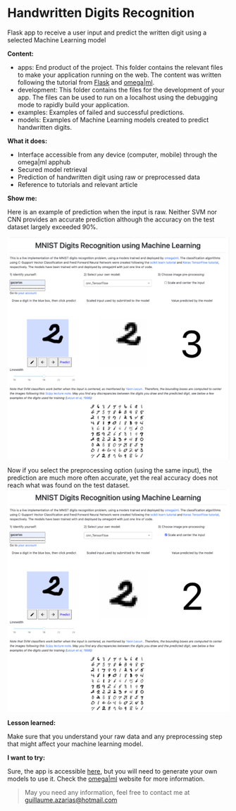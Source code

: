 # Handwritten Digits Recognition
 Flask app to receive a user input and predict the written digit using a selected Machine Learning model

 **Content:**
 - apps: End product of the project. This folder contains the relevant files to make your application running on the web. The content was written following the tutorial from [Flask](https://flask.palletsprojects.com/en/1.1.x/) and [omega|ml](https://github.com/omegaml/apps/tree/master/helloworld).
 - development: This folder contains the files for the development of your app. The files can be used to run on a localhost using the debugging mode to rapidly build your application.
 - examples: Examples of failed and successful predictions.
 - models: Examples of Machine Learning models created to predict handwritten digits.

**What it does:**
- Interface accessible from any device (computer, mobile) through the omega|ml apphub
- Secured model retrieval
- Prediction of handwritten digit using raw or preprocessed data
- Reference to tutorials and relevant article

**Show me:**

Here is an example of prediction when the input is raw. Neither SVM nor CNN provides an accurate prediction although the accuracy on the test dataset largely exceeded 90%.

![Failed prediction](./examples/Failed.jpg)

Now if you select the preprocessing option (using the same input), the prediction are much more often accurate, yet the real accuracy does not reach what was found on the test dataset.
\
![Accurate prediction](./examples/Yo.jpg)

**Lesson learned:**

Make sure that you understand your raw data and any preprocessing step that might affect your machine learning model.

**I want to try:**

Sure, the app is accessible [here](https://hub.omegaml.io/apps/gazarias/mnist/), but you will need to generate your own models to use it. Check the [omega|ml](https://www.omegaml.io/) website for more information.

> May you need any information, feel free to contact me at guillaume.azarias@hotmail.com